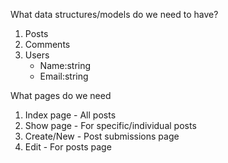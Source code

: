What data structures/models do we need to have?
  1. Posts
  2. Comments
  3. Users
      - Name:string
      - Email:string

What pages do we need
  1. Index page - All posts
  2. Show page - For specific/individual posts
  3. Create/New - Post submissions page
  4. Edit - For posts page
